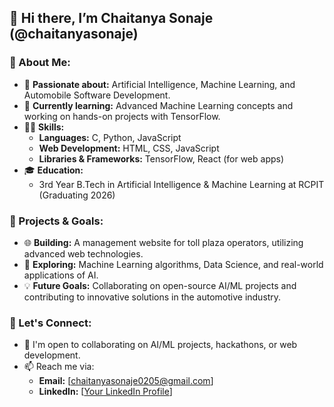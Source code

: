 ## 👋 Hi there, I’m Chaitanya Sonaje (@chaitanyasonaje)

### 🚀 About Me:
- 👀 **Passionate about:** Artificial Intelligence, Machine Learning, and Automobile Software Development.
- 🌱 **Currently learning:** Advanced Machine Learning concepts and working on hands-on projects with TensorFlow.
- 🧑‍💻 **Skills:**  
  - **Languages:** C, Python, JavaScript  
  - **Web Development:** HTML, CSS, JavaScript  
  - **Libraries & Frameworks:** TensorFlow, React (for web apps)
- 🎓 **Education:**  
  - 3rd Year B.Tech in Artificial Intelligence & Machine Learning at RCPIT (Graduating 2026)

### 🔭 Projects & Goals:
- 🌐 **Building:** A management website for toll plaza operators, utilizing advanced web technologies.
- 🤖 **Exploring:** Machine Learning algorithms, Data Science, and real-world applications of AI.
- 💡 **Future Goals:** Collaborating on open-source AI/ML projects and contributing to innovative solutions in the automotive industry.

### 💬 Let's Connect:
- 💼 I'm open to collaborating on AI/ML projects, hackathons, or web development.
- 📫 Reach me via:  
  - **Email:** [chaitanyasonaje0205@gmail.com]  
  - **LinkedIn:** [[Your LinkedIn Profile](https://www.linkedin.com/in/chaitanya-sonaje-9a3293257/)]

